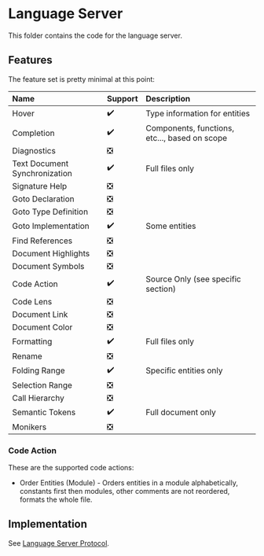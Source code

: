 # Language Server

This folder contains the code for the language server.

## Features

The feature set is pretty minimal at this point:

| Name                          | Support                       | Description                                   |
| :---------------------------- | :---------------------------- | :-------------------------------------------- |
| Hover                         | :heavy_check_mark:            | Type information for entities                 |
| Completion                    | :heavy_check_mark:            | Components, functions, etc..., based on scope |
| Diagnostics                   | :negative_squared_cross_mark: |                                               |
| Text Document Synchronization | :heavy_check_mark:            | Full files only                               |
| Signature Help                | :negative_squared_cross_mark: |                                               |
| Goto Declaration              | :negative_squared_cross_mark: |                                               |
| Goto Type Definition          | :negative_squared_cross_mark: |                                               |
| Goto Implementation           | :heavy_check_mark:            | Some entities                                 |
| Find References               | :negative_squared_cross_mark: |                                               |
| Document Highlights           | :negative_squared_cross_mark: |                                               |
| Document Symbols              | :negative_squared_cross_mark: |                                               |
| Code Action                   | :heavy_check_mark:            | Source Only (see specific section)            |
| Code Lens                     | :negative_squared_cross_mark: |                                               |
| Document Link                 | :negative_squared_cross_mark: |                                               |
| Document Color                | :negative_squared_cross_mark: |                                               |
| Formatting                    | :heavy_check_mark:            | Full files only                               |
| Rename                        | :negative_squared_cross_mark: |                                               |
| Folding Range                 | :heavy_check_mark:            | Specific entities only                        |
| Selection Range               | :negative_squared_cross_mark: |                                               |
| Call Hierarchy                | :negative_squared_cross_mark: |                                               |
| Semantic Tokens               | :heavy_check_mark:            | Full document only                            |
| Monikers                      | :negative_squared_cross_mark: |                                               |

### Code Action

These are the supported code actions:

* Order Entities (Module) - Orders entities in a module alphabetically, constants first then
  modules, other comments are not reordered, formats the whole file.

## Implementation

See [Language Server Protocol](../lsp).
